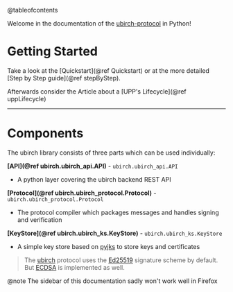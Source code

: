 @tableofcontents

<!-- These markdown files are supposed to be read by doxygen, 
a software for generating documentation. So don't wonder about the @page, 
@ref - or similar statements. Please refer as well to the 
official documentation at developer.ubirch.com -->

Welcome in the documentation of the [ubirch-protocol](https://github.com/ubirch/ubirch-protocol) in Python!

<h1> Getting Started </h1>

Take a look at the [Quickstart](@ref Quickstart) or at the more detailed [Step by Step guide](@ref stepByStep).

Afterwards consider the Article about a [UPP's Lifecycle](@ref uppLifecycle)

---

<h1> Components </h1>

The ubirch library consists of three parts which can be used individually:

**[API](@ref ubirch.ubirch_api.API)** - `ubirch.ubirch_api.API` 

- A python layer covering the ubirch backend REST API

**[Protocol](@ref ubirch.ubirch_protocol.Protocol)** - `ubirch.ubirch_protocol.Protocol`

- The protocol compiler which packages messages and handles signing and verification

**[KeyStore](@ref ubirch.ubirch_ks.KeyStore)** - `ubirch.ubirch_ks.KeyStore`

- A simple key store based on [pyjks](https://pypi.org/project/pyjks/) to store keys and certificates

> The [ubirch](https://ubirch.com) protocol uses the [Ed25519](https://ed25519.cr.yp.to/) signature scheme by default. But [ECDSA](https://www.encryptionconsulting.com/education-center/what-is-ecdsa/) is implemented as well.

@note The sidebar of this documentation sadly won't work well in Firefox 
